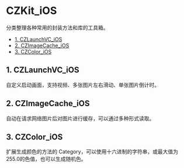 # CZKit_iOS
分类整理各种常用的封装方法和库的工具箱。

* [1. CZLaunchVC_iOS](#1-czlaunchvc_ios)
* [2. CZImageCache_iOS](#2-czimagecache_ios)
* [3. CZColor_iOS](#3-czcolor_ios)

## 1. CZLaunchVC_iOS

自定义启动画面，支持视频、多张图片左右滑动、单张图片倒计时。

## 2. CZImageCache_iOS

自动在请求网络图片后对图片进行缓存，可以通过多种形式读取。

## 3. CZColor_iOS

扩展生成颜色的方法的 Category，可以使用十六进制的字符串，或最大值为255.0的色值，也可以生成随机色。

